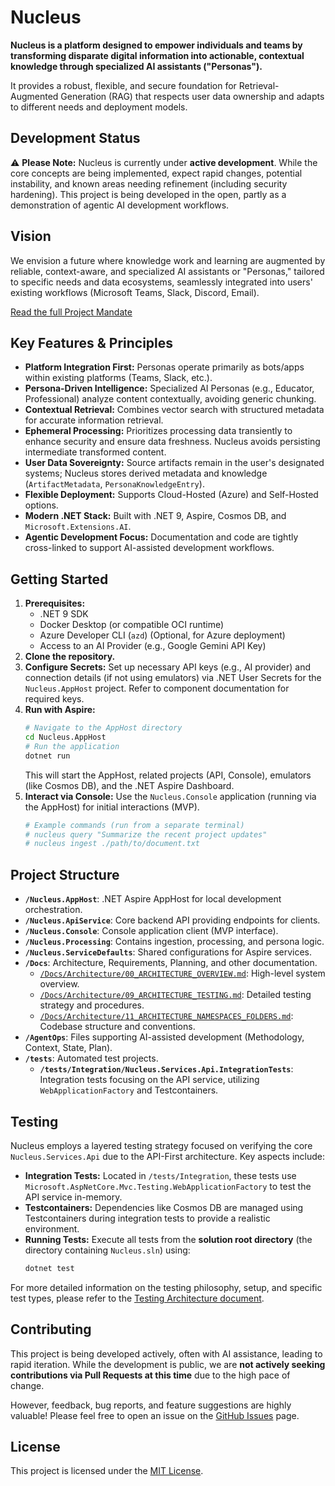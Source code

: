 # Nucleus

**Nucleus is a platform designed to empower individuals and teams by transforming disparate digital information into actionable, contextual knowledge through specialized AI assistants ("Personas").**

It provides a robust, flexible, and secure foundation for Retrieval-Augmented Generation (RAG) that respects user data ownership and adapts to different needs and deployment models.

## Development Status

⚠️ **Please Note:** Nucleus is currently under **active development**. While the core concepts are being implemented, expect rapid changes, potential instability, and known areas needing refinement (including security hardening). This project is being developed in the open, partly as a demonstration of agentic AI development workflows.

## Vision

We envision a future where knowledge work and learning are augmented by reliable, context-aware, and specialized AI assistants or "Personas," tailored to specific needs and data ecosystems, seamlessly integrated into users' existing workflows (Microsoft Teams, Slack, Discord, Email).

[Read the full Project Mandate](./Docs/Requirements/00_PROJECT_MANDATE.md)

## Key Features & Principles

*   **Platform Integration First:** Personas operate primarily as bots/apps within existing platforms (Teams, Slack, etc.).
*   **Persona-Driven Intelligence:** Specialized AI Personas (e.g., Educator, Professional) analyze content contextually, avoiding generic chunking.
*   **Contextual Retrieval:** Combines vector search with structured metadata for accurate information retrieval.
*   **Ephemeral Processing:** Prioritizes processing data transiently to enhance security and ensure data freshness. Nucleus avoids persisting intermediate transformed content.
*   **User Data Sovereignty:** Source artifacts remain in the user's designated systems; Nucleus stores derived metadata and knowledge (`ArtifactMetadata`, `PersonaKnowledgeEntry`).
*   **Flexible Deployment:** Supports Cloud-Hosted (Azure) and Self-Hosted options.
*   **Modern .NET Stack:** Built with .NET 9, Aspire, Cosmos DB, and `Microsoft.Extensions.AI`.
*   **Agentic Development Focus:** Documentation and code are tightly cross-linked to support AI-assisted development workflows.

## Getting Started

1.  **Prerequisites:**
    *   .NET 9 SDK
    *   Docker Desktop (or compatible OCI runtime)
    *   Azure Developer CLI (`azd`) (Optional, for Azure deployment)
    *   Access to an AI Provider (e.g., Google Gemini API Key)
2.  **Clone the repository.**
3.  **Configure Secrets:** Set up necessary API keys (e.g., AI provider) and connection details (if not using emulators) via .NET User Secrets for the `Nucleus.AppHost` project. Refer to component documentation for required keys.
4.  **Run with Aspire:**
    ```bash
    # Navigate to the AppHost directory
    cd Nucleus.AppHost 
    # Run the application
    dotnet run
    ```
    This will start the AppHost, related projects (API, Console), emulators (like Cosmos DB), and the .NET Aspire Dashboard.
5.  **Interact via Console:** Use the `Nucleus.Console` application (running via the AppHost) for initial interactions (MVP).
    ```bash
    # Example commands (run from a separate terminal)
    # nucleus query "Summarize the recent project updates"
    # nucleus ingest ./path/to/document.txt 
    ```

## Project Structure

*   **`/Nucleus.AppHost`**: .NET Aspire AppHost for local development orchestration.
*   **`/Nucleus.ApiService`**: Core backend API providing endpoints for clients.
*   **`/Nucleus.Console`**: Console application client (MVP interface).
*   **`/Nucleus.Processing`**: Contains ingestion, processing, and persona logic.
*   **`/Nucleus.ServiceDefaults`**: Shared configurations for Aspire services.
*   **`/Docs`**: Architecture, Requirements, Planning, and other documentation.
    *   [`/Docs/Architecture/00_ARCHITECTURE_OVERVIEW.md`](./Docs/Architecture/00_ARCHITECTURE_OVERVIEW.md): High-level system overview.
    *   [`/Docs/Architecture/09_ARCHITECTURE_TESTING.md`](./Docs/Architecture/09_ARCHITECTURE_TESTING.md): Detailed testing strategy and procedures.
    *   [`/Docs/Architecture/11_ARCHITECTURE_NAMESPACES_FOLDERS.md`](./Docs/Architecture/11_ARCHITECTURE_NAMESPACES_FOLDERS.md): Codebase structure and conventions.
*   **`/AgentOps`**: Files supporting AI-assisted development (Methodology, Context, State, Plan).
*   **`/tests`**: Automated test projects.
    *   **`/tests/Integration/Nucleus.Services.Api.IntegrationTests`**: Integration tests focusing on the API service, utilizing `WebApplicationFactory` and Testcontainers.

## Testing

Nucleus employs a layered testing strategy focused on verifying the core `Nucleus.Services.Api` due to the API-First architecture. Key aspects include:

*   **Integration Tests:** Located in `/tests/Integration`, these tests use `Microsoft.AspNetCore.Mvc.Testing.WebApplicationFactory` to test the API service in-memory.
*   **Testcontainers:** Dependencies like Cosmos DB are managed using Testcontainers during integration tests to provide a realistic environment.
*   **Running Tests:** Execute all tests from the **solution root directory** (the directory containing `Nucleus.sln`) using:
    ```bash
    dotnet test
    ```

For more detailed information on the testing philosophy, setup, and specific test types, please refer to the [Testing Architecture document](./Docs/Architecture/09_ARCHITECTURE_TESTING.md).

## Contributing

This project is being developed actively, often with AI assistance, leading to rapid iteration. While the development is public, we are **not actively seeking contributions via Pull Requests at this time** due to the high pace of change.

However, feedback, bug reports, and feature suggestions are highly valuable! Please feel free to open an issue on the [GitHub Issues](https://github.com/jfjordanfarr/Nucleus/issues) page.

## License

This project is licensed under the [MIT License](./LICENSE.txt).